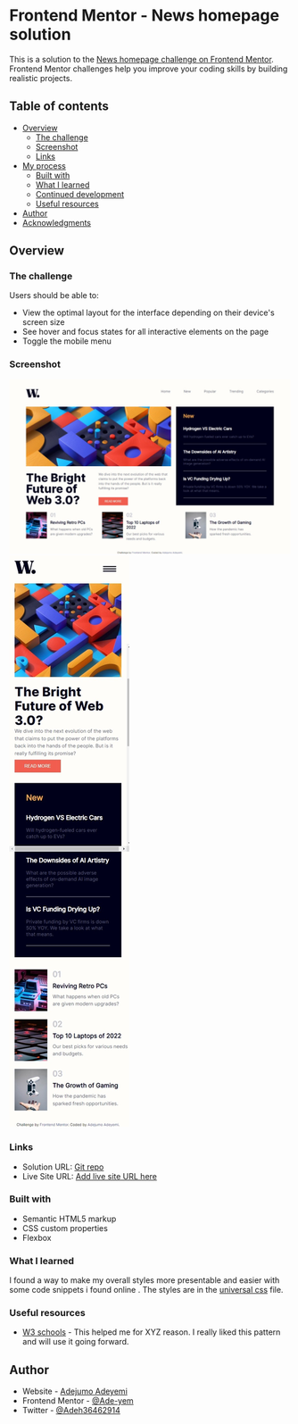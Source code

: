 # Frontend Mentor - News homepage solution

This is a solution to the [News homepage challenge on Frontend Mentor](https://www.frontendmentor.io/challenges/news-homepage-H6SWTa1MFl). Frontend Mentor challenges help you improve your coding skills by building realistic projects. 

## Table of contents

- [Overview](#overview)
  - [The challenge](#the-challenge)
  - [Screenshot](#screenshot)
  - [Links](#links)
- [My process](#my-process)
  - [Built with](#built-with)
  - [What I learned](#what-i-learned)
  - [Continued development](#continued-development)
  - [Useful resources](#useful-resources)
- [Author](#author)
- [Acknowledgments](#acknowledgments)


## Overview

### The challenge

Users should be able to:

- View the optimal layout for the interface depending on their device's screen size
- See hover and focus states for all interactive elements on the page
- Toggle the mobile menu

### Screenshot

![](./screenshot.jpeg)
![](./screenshot-mobile.jpeg)

### Links

- Solution URL: [Git repo](https://github.com/Ade-yem/news-homepage)
- Live Site URL: [Add live site URL here](https://your-live-site-url.com)


### Built with

- Semantic HTML5 markup
- CSS custom properties
- Flexbox

### What I learned

I found a way to make my overall styles more presentable and easier with some code snippets i found online . The styles are in the [universal css](./css/universal.css) file.


### Useful resources

- [W3 schools](https://www.w3schools.com/howto/howto_js_sidenav.asp) - This helped me for XYZ reason. I really liked this pattern and will use it going forward.

## Author

- Website - [Adejumo Adeyemi](https://www.your-site.com)
- Frontend Mentor - [@Ade-yem](https://www.frontendmentor.io/profile/Ade-yem)
- Twitter - [@Adeh36462914](https://www.twitter.com/Adeh36462914)